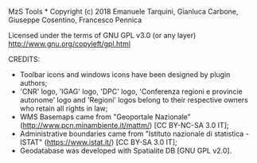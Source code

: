 MzS Tools * Copyright (c) 2018 Emanuele Tarquini, Gianluca Carbone, Giuseppe Cosentino, Francesco Pennica

Licensed under the terms of GNU GPL v3.0 (or any layer)
http://www.gnu.org/copyleft/gpl.html

CREDITS:
- Toolbar icons and windows icons have been designed by plugin authors;
- 'CNR' logo, 'IGAG' logo, 'DPC' logo, 'Conferenza regioni e provincie autonome' logo and 'Regioni' logos belong to their respective owners who retain all rights in law;
- WMS Basemaps came from "Geoportale Nazionale" (http://www.pcn.minambiente.it/mattm/) [CC BY-NC-SA 3.0 IT];
- Administrative boundaries came from "Istituto nazionale di statistica - ISTAT" (https://www.istat.it/) [CC BY-SA 3.0 IT];
- Geodatabase was developed with Spatialite DB [GNU GPL v2.0].